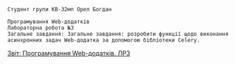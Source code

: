 ```no-highlight
Cтудент групи КВ-32мп Орел Богдан
```

```no-highlight
Програмування Web-додатків
Лабораторна робота №3
Загальне завдання: Загальне завдання: розробити функції щодо виконання асинхронних задач Web-додатка за допомогою бібліотеки Celery.
```
[Звіт: Програмування Web-додатків. ЛР3](https://docs.google.com/document/d/1hdaJtzUwqe593gd6l_7x0ciQeo5xJWFG/edit?usp=sharing&ouid=118418791014340587636&rtpof=true&sd=true)